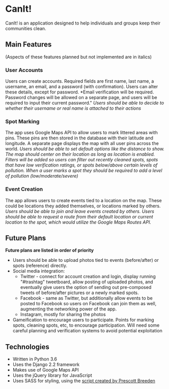 # CanIt!
CanIt! is an application designed to help individuals and groups keep their communities clean.

## Main Features
(Aspects of these features planned but not implemented are in italics)

### User Accounts
Users can create accounts. Required fields are first name, last name, a username, an email, and a password (with confirmation). Users can alter these details, except for password. 
*Email verification will be required. Password changes will be allowed on a separate page, and users will be required to input their current password." 
*Users should be able to decide to whether their username or real name is attached to their actions*

### Spot Marking
The app uses Google Maps API to allow users to mark littered areas with pins. These pins are then stored in the database with their latitude and longitude.
A separate page displays the map with all user pins across the world. 
*Users should be able to set default options like the distance to show. The map should center on their location as long as location is enabled. Filters will be added so users can filter out recently cleaned spots, spots that have low verification ratings, or spots below/above certain levels of pollution. When a user marks a spot they should be required to add a level of pollution (low/moderate/severe)*

### Event Creation
The app allows users to create events tied to a location on the map. These could be locations they added themselves, or locations marked by others.
*Users should be able to join and leave events created by others. Users should be able to request a route from their default location or current location to the spot, which would utilize the Google Maps Routes API.*

## Future Plans
**Future plans are listed in order of priority**
- Users should be able to upload photos tied to events (before/after) or spots (reference) directly.
- Social media integration:
	- Twitter - connect for account creation and login, display running "#trashtag" tweetboard, allow posting of uploaded photos, and eventually give users the option of sending out pre-composed tweets of before/after pictures or a newly marked spots.
	- Facebook - same as Twitter, but additionally allow events to be posted to Facebook so users on Facebook can join them as well, augmenting the networking power of the app.
	- Instagram, mostly for sharing the photos
- Gameification to encourage users to participate. Points for marking spots, cleaning spots, etc, to encourage participation. Will need some careful planning and verification systems to avoid potential exploitation

## Technologies
- Written in Python 3.6
- Uses the Django 2.2 framework
- Makes use of Google Maps API
- Uses the jQuery library for JavaScript
- Uses SASS for styling, using the [script created by Prescott Breeden](https://github.com/prescottbreeden/SASS-create-project-script)

